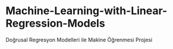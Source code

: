 # Machine-Learning-with-Linear-Regression-Models
Doğrusal Regresyon Modelleri  ile Makine Öğrenmesi Projesi
